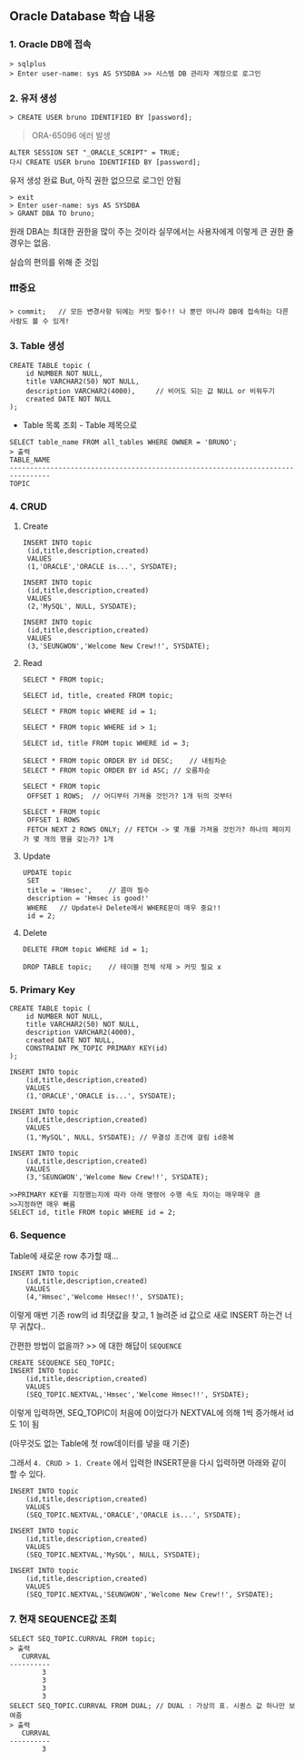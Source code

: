 ## Oracle Database 학습 내용



### 1. Oracle DB에 접속

```shell
> sqlplus
> Enter user-name: sys AS SYSDBA >> 시스템 DB 관리자 계정으로 로그인
```



### 2. 유저 생성

```shell
> CREATE USER bruno IDENTIFIED BY [password];
```

> ORA-65096 에러 발생

```
ALTER SESSION SET "_ORACLE_SCRIPT" = TRUE;
다시 CREATE USER bruno IDENTIFIED BY [password];
```

유저 생성 완료
But, 아직 권한 없으므로 로그인 안됨

```shell
> exit
> Enter user-name: sys AS SYSDBA
> GRANT DBA TO bruno;
```

원래 DBA는 최대한 권한을 많이 주는 것이라 실무에서는 사용자에게 이렇게 큰 권한 줄 경우는 없음.

실습의 편의를 위해 준 것임

### ❗❗❗중요

```shell
> commit;	// 모든 변경사항 뒤에는 커밋 필수!! 나 뿐만 아니라 DB에 접속하는 다른 사람도 볼 수 있게!
```



### 3. Table 생성

```shell
CREATE TABLE topic (
	id NUMBER NOT NULL,
	title VARCHAR2(50) NOT NULL,
	description VARCHAR2(4000),		// 비어도 되는 값 NULL or 비워두기
	created DATE NOT NULL
);
```

- Table 목록 조회 - Table 제목으로

```shell
SELECT table_name FROM all_tables WHERE OWNER = 'BRUNO';
> 출력
TABLE_NAME
--------------------------------------------------------------------------------
TOPIC
```



### 4. CRUD

1) Create

   ```shell
   INSERT INTO topic
   	(id,title,description,created)
   	VALUES
   	(1,'ORACLE','ORACLE is...', SYSDATE);
   
   INSERT INTO topic
   	(id,title,description,created)
   	VALUES
   	(2,'MySQL', NULL, SYSDATE);
   
   INSERT INTO topic
   	(id,title,description,created)
   	VALUES
   	(3,'SEUNGWON','Welcome New Crew!!', SYSDATE);
   ```

2. Read

   ```shell
   SELECT * FROM topic;
   
   SELECT id, title, created FROM topic;
   
   SELECT * FROM topic WHERE id = 1;
   
   SELECT * FROM topic WHERE id > 1;
   
   SELECT id, title FROM topic WHERE id = 3;
   
   SELECT * FROM topic ORDER BY id DESC;	// 내림차순
   SELECT * FROM topic ORDER BY id ASC;	// 오름차순
   
   SELECT * FROM topic
   	OFFSET 1 ROWS;	// 어디부터 가져올 것인가? 1개 뒤의 것부터
   
   SELECT * FROM topic
   	OFFSET 1 ROWS
   	FETCH NEXT 2 ROWS ONLY;	// FETCH -> 몇 개를 가져올 것인가? 하나의 페이지가 몇 개의 행을 갖는가? 1개
   ```

3. Update

   ```shell
   UPDATE topic
   	SET
   	title = 'Hmsec',	// 콤마 필수
   	description = 'Hmsec is good!'
   	WHERE	// Update나 Delete에서 WHERE문이 매우 중요!!
   	id = 2;
   ```

4. Delete

   ```shell
   DELETE FROM topic WHERE id = 1;
   
   DROP TABLE topic;	// 테이블 전체 삭제 > 커밋 필요 x
   ```



### 5. Primary Key

```shell
CREATE TABLE topic (
	id NUMBER NOT NULL,
	title VARCHAR2(50) NOT NULL,
	description VARCHAR2(4000),
	created DATE NOT NULL,
	CONSTRAINT PK_TOPIC PRIMARY KEY(id)
);

INSERT INTO topic
	(id,title,description,created)
	VALUES
	(1,'ORACLE','ORACLE is...', SYSDATE);

INSERT INTO topic
	(id,title,description,created)
	VALUES
	(1,'MySQL', NULL, SYSDATE);	// 무결성 조건에 걸림 id중복

INSERT INTO topic
	(id,title,description,created)
	VALUES
	(3,'SEUNGWON','Welcome New Crew!!', SYSDATE);

>>PRIMARY KEY를 지정했는지에 따라 아래 명령어 수행 속도 차이는 매우매우 큼
>>지정하면 매우 빠름
SELECT id, title FROM topic WHERE id = 2;
```



### 6. Sequence

Table에 새로운 row 추가할 때...

```shell
INSERT INTO topic
	(id,title,description,created)
	VALUES
	(4,'Hmsec','Welcome Hmsec!!', SYSDATE);
```

이렇게 매번 기존 row의 id 최댓값을 찾고, 1 늘려준 id 값으로 새로 INSERT 하는건 너무 귀찮다..

간편한 방법이 없을까? >> 에 대한 해답이 `SEQUENCE`

```shell
CREATE SEQUENCE SEQ_TOPIC;
INSERT INTO topic
	(id,title,description,created)
	VALUES
	(SEQ_TOPIC.NEXTVAL,'Hmsec','Welcome Hmsec!!', SYSDATE);
```

이렇게 입력하면, SEQ_TOPIC이 처음에 0이었다가 NEXTVAL에 의해 1씩 증가해서 id도 1이 됨

(아무것도 없는 Table에 첫 row데이터를 넣을 때 기준)

그래서 `4. CRUD > 1. Create` 에서 입력한 INSERT문을 다시 입력하면 아래와 같이 할 수 있다.

```shell
INSERT INTO topic
	(id,title,description,created)
	VALUES
	(SEQ_TOPIC.NEXTVAL,'ORACLE','ORACLE is...', SYSDATE);

INSERT INTO topic
	(id,title,description,created)
	VALUES
	(SEQ_TOPIC.NEXTVAL,'MySQL', NULL, SYSDATE);

INSERT INTO topic
	(id,title,description,created)
	VALUES
	(SEQ_TOPIC.NEXTVAL,'SEUNGWON','Welcome New Crew!!', SYSDATE);
```



### 7. 현재 SEQUENCE값 조회

```shell
SELECT SEQ_TOPIC.CURRVAL FROM topic;
> 출력
   CURRVAL
----------
        3
        3
        3
        3
SELECT SEQ_TOPIC.CURRVAL FROM DUAL;	// DUAL : 가상의 표. 시퀀스 값 하나만 보여줌
> 출력
   CURRVAL
----------
        3
```

